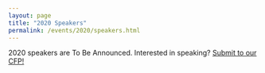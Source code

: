 ```yaml
---
layout: page
title: "2020 Speakers"
permalink: /events/2020/speakers.html
---
```


2020 speakers are To Be Announced. Interested in speaking? <a href="https://bsidespdx.org/cfp.html">Submit to our CFP!</a>

